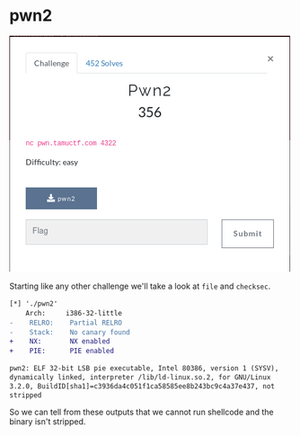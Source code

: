 # pwn2

![](./pwn2_brief.png)

Starting like any other challenge we'll take a look at ```file``` and ```checksec```.

```diff
[*] './pwn2'
    Arch:     i386-32-little
-    RELRO:    Partial RELRO
-    Stack:    No canary found
+    NX:       NX enabled
+    PIE:      PIE enabled
```

```
pwn2: ELF 32-bit LSB pie executable, Intel 80386, version 1 (SYSV), dynamically linked, interpreter /lib/ld-linux.so.2, for GNU/Linux 3.2.0, BuildID[sha1]=c3936da4c051f1ca58585ee8b243bc9c4a37e437, not stripped
```

So we can tell from these outputs that we cannot run shellcode and the binary isn't stripped.